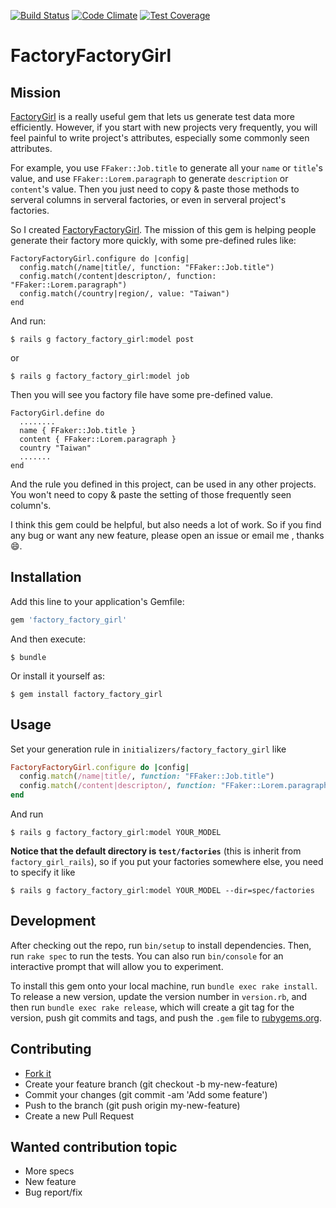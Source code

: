 [![Build Status](https://travis-ci.org/st0012/factory_factory_girl.svg?branch=master)](https://travis-ci.org/st0012/factory_factory_girl)
[![Code Climate](https://codeclimate.com/github/st0012/factory_factory_girl/badges/gpa.svg)](https://codeclimate.com/github/st0012/factory_factory_girl)
[![Test Coverage](https://codeclimate.com/github/st0012/factory_factory_girl/badges/coverage.svg)](https://codeclimate.com/github/st0012/factory_factory_girl/coverage)

# FactoryFactoryGirl

## Mission

[FactoryGirl](https://github.com/thoughtbot/factory_girl/) is a really useful gem that lets us generate test data more efficiently. However, if you start with new projects very frequently, you will feel painful to write project's attributes, especially some commonly seen attributes.

For example, you use `FFaker::Job.title` to generate all your `name` or `title`'s value, and use `FFaker::Lorem.paragraph` to generate `description` or `content`'s value. Then you just need to copy & paste those methods to serveral columns in serveral factories, or even in serveral project's factories.

So I created [FactoryFactoryGirl](https://github.com/st0012/factory_factory_girl). The mission of this gem is helping people generate their factory more quickly, with some pre-defined rules like:

```
FactoryFactoryGirl.configure do |config|
  config.match(/name|title/, function: "FFaker::Job.title")
  config.match(/content|descripton/, function: "FFaker::Lorem.paragraph")
  config.match(/country|region/, value: "Taiwan")
end
```
And run:

```
$ rails g factory_factory_girl:model post
```
or 
```
$ rails g factory_factory_girl:model job
```

Then you will see you factory file have some pre-defined value.

```
FactoryGirl.define do
  ........
  name { FFaker::Job.title }
  content { FFaker::Lorem.paragraph }
  country "Taiwan"
  .......
end
```

And the rule you defined in this project, can be used in any other projects. You won't need to copy & paste the setting of those frequently seen column's.

I think this gem could be helpful, but also needs a lot of work. So if you find any bug or want any new feature, please open an issue or email me , thanks 😄.


## Installation

Add this line to your application's Gemfile:

```ruby
gem 'factory_factory_girl'
```

And then execute:

    $ bundle

Or install it yourself as:

    $ gem install factory_factory_girl

## Usage

Set your generation rule in `initializers/factory_factory_girl` like

```ruby
FactoryFactoryGirl.configure do |config|
  config.match(/name|title/, function: "FFaker::Job.title")
  config.match(/content|descripton/, function: "FFaker::Lorem.paragraph")
end
```

And run 

```
$ rails g factory_factory_girl:model YOUR_MODEL
```

**Notice that the default directory is `test/factories`** (this is inherit from `factory_girl_rails`), so if you put your factories somewhere else, you need to specify it like

```
$ rails g factory_factory_girl:model YOUR_MODEL --dir=spec/factories
```

## Development

After checking out the repo, run `bin/setup` to install dependencies. Then, run `rake spec` to run the tests. You can also run `bin/console` for an interactive prompt that will allow you to experiment.

To install this gem onto your local machine, run `bundle exec rake install`. To release a new version, update the version number in `version.rb`, and then run `bundle exec rake release`, which will create a git tag for the version, push git commits and tags, and push the `.gem` file to [rubygems.org](https://rubygems.org).

## Contributing

- [Fork it](https://github.com/st0012/factory_factory_girl/fork)
- Create your feature branch (git checkout -b my-new-feature)
- Commit your changes (git commit -am 'Add some feature')
- Push to the branch (git push origin my-new-feature)
- Create a new Pull Request

## Wanted contribution topic

- More specs
- New feature
- Bug report/fix
